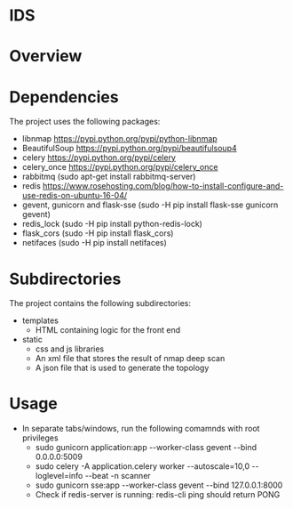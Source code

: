 # IDS

# Overview

# Dependencies
The project uses the following packages:

- libnmap https://pypi.python.org/pypi/python-libnmap
- BeautifulSoup https://pypi.python.org/pypi/beautifulsoup4
- celery https://pypi.python.org/pypi/celery
- celery_once https://pypi.python.org/pypi/celery_once
- rabbitmq (sudo apt-get install rabbitmq-server)
- redis https://www.rosehosting.com/blog/how-to-install-configure-and-use-redis-on-ubuntu-16-04/
- gevent, gunicorn and flask-sse (sudo -H pip install flask-sse gunicorn gevent)
- redis_lock (sudo -H pip install python-redis-lock)
- flask_cors (sudo -H pip install flask_cors)
- netifaces (sudo -H pip install netifaces)


# Subdirectories
The project contains the following subdirectories:

- templates
    - HTML containing logic for the front end
- static
    - css and js libraries
    - An xml file that stores the result of nmap deep scan
    - A json file that is used to generate the topology
    
# Usage
- In separate tabs/windows, run the following comamnds with root privileges
  - sudo gunicorn application:app --worker-class gevent --bind 0.0.0.0:5009
  - sudo celery -A application.celery worker --autoscale=10,0 --loglevel=info --beat -n scanner
  - sudo gunicorn sse:app --worker-class gevent --bind 127.0.0.1:8000
  - Check if redis-server is running: redis-cli ping should return PONG
